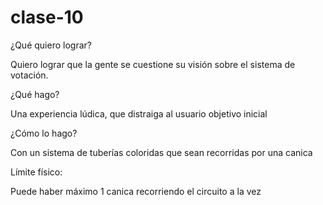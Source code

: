# clase-10

¿Qué quiero lograr?

Quiero lograr que la gente se cuestione su visión sobre el sistema de votación.

¿Qué hago?

Una experiencia lúdica, que distraiga al usuario objetivo inicial 

¿Cómo lo hago?

Con un sistema de tuberías coloridas que sean recorridas por una canica

Límite físico: 

Puede haber máximo 1 canica recorriendo el circuito a la vez
